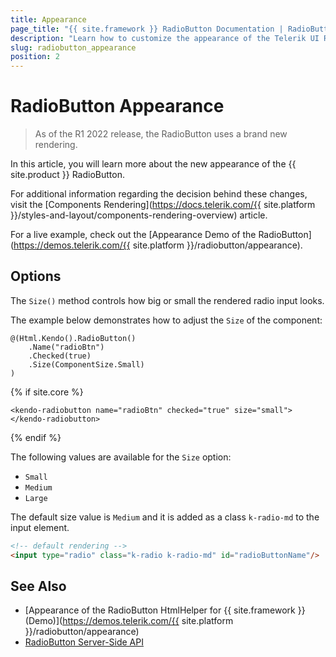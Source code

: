 ```yaml
---
title: Appearance
page_title: "{{ site.framework }} RadioButton Documentation | RadioButton Appearance"
description: "Learn how to customize the appearance of the Telerik UI RadioButton HtmlHelper for {{ site.framework }}."
slug: radiobutton_appearance
position: 2
---
```


# RadioButton Appearance

> As of the R1 2022 release, the RadioButton uses a brand new rendering.

In this article, you will learn more about the new appearance of the {{ site.product }} RadioButton.

For additional information regarding the decision behind these changes, visit the [Components Rendering](https://docs.telerik.com/{{ site.platform }}/styles-and-layout/components-rendering-overview) article.

For a live example, check out the [Appearance Demo of the RadioButton](https://demos.telerik.com/{{ site.platform }}/radiobutton/appearance).

## Options

The `Size()` method controls how big or small the rendered radio input looks.

The example below demonstrates how to adjust the `Size` of the component:

```HtmlHelper
@(Html.Kendo().RadioButton()
    .Name("radioBtn")
    .Checked(true)
    .Size(ComponentSize.Small)
)
```
{% if site.core %}
```TagHelper
<kendo-radiobutton name="radioBtn" checked="true" size="small"></kendo-radiobutton>
```
{% endif %}

The following values are available for the `Size` option:

- `Small`
- `Medium`
- `Large`

The default size value is `Medium` and it is added as a class `k-radio-md` to the input element.

```html
<!-- default rendering -->
<input type="radio" class="k-radio k-radio-md" id="radioButtonName"/>
```

## See Also

* [Appearance of the RadioButton HtmlHelper for {{ site.framework }} (Demo)](https://demos.telerik.com/{{ site.platform }}/radiobutton/appearance)
* [RadioButton Server-Side API](/api/radiobutton)
